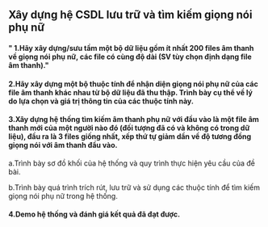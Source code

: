 <h2>Xây dựng hệ CSDL lưu trữ và tìm kiếm giọng nói phụ nữ</h2>
<h4>"  1.Hãy xây dựng/sưu tầm một bộ dữ liệu gồm ít nhất 200 files âm thanh về giọng nói phụ nữ, các file có cùng độ dài (SV tùy chọn định dạng file âm thanh)."</h3>
<h4>  2.Hãy xây dựng một bộ thuộc tính để nhận diện giọng nói phụ nữ của các file âm thanh khác nhau từ bộ dữ liệu đã thu thập. Trình bày cụ thể về lý do lựa chọn và giá trị thông tin của các thuộc tính này.</h4>
<h4>  3.Xây dựng hệ thống tìm kiếm âm thanh phụ nữ với đầu vào là một file âm thanh mới của một người nào đó (đối tượng đã có và không có trong dữ liệu), đầu ra là 3 files giống nhất, xếp thứ tự giảm dần về độ tương đồng giọng nói với âm thanh đầu vào.</h4>
<p>        a.Trình bày sơ đồ khối của hệ thống và quy trình thực hiện yêu cầu của đề bài.</p>
<p>        b.Trình bày quá trình trích rút, lưu trữ và sử dụng các thuộc tính để tìm kiếm giọng nói phụ nữ trong hệ thống.</p>
<h4>  4.Demo hệ thống và đánh giá kết quả đã đạt được.</h4>
